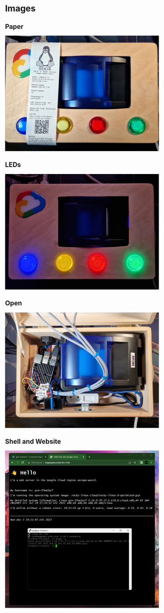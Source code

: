 # Images

## Paper

![Image: SODA with paper](./soda-gce-photo.jpg)

## LEDs

![Image: LEDs](./soda-gce-leds.jpg)

## Open

![Image: SODA with open door](./soda-gce-open.jpg)

## Shell and Website

![Screenshot: Shell and Website](./shell-website.jpg)
